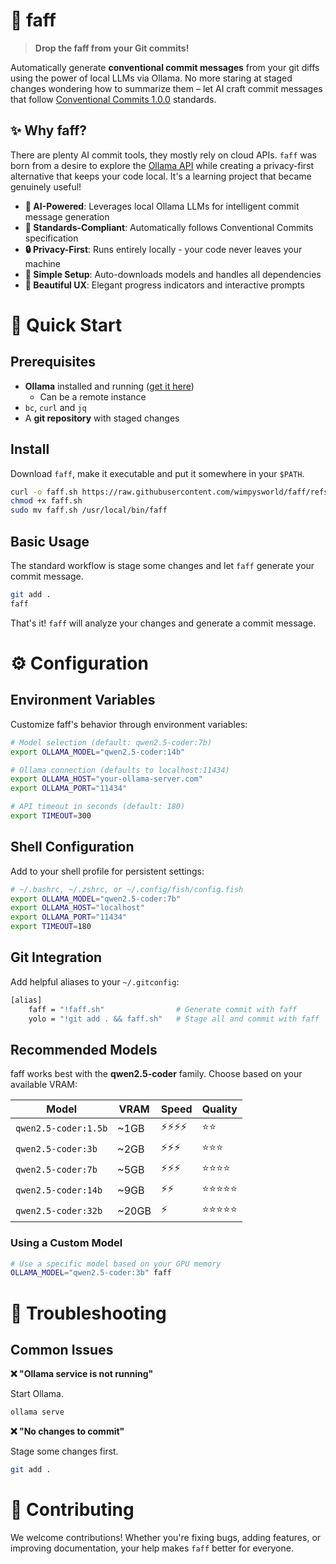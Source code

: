 # 🎯 faff

> **Drop the faff from your Git commits!**

Automatically generate **conventional commit messages** from your git diffs using the power of local LLMs via Ollama. No more staring at staged changes wondering how to summarize them – let AI craft commit messages that follow [Conventional Commits 1.0.0](https://www.conventionalcommits.org/) standards.

## ✨ Why faff?

There are plenty AI commit tools, they mostly rely on cloud APIs. `faff` was born from a desire to explore the [Ollama API](https://github.com/ollama/ollama/blob/main/docs/api.md) while creating a privacy-first alternative that keeps your code local. It's a learning project that became genuinely useful!

- **🤖 AI-Powered**: Leverages local Ollama LLMs for intelligent commit message generation
- **📝 Standards-Compliant**: Automatically follows Conventional Commits specification
- **🔒 Privacy-First**: Runs entirely locally - your code never leaves your machine
- **🐤 Simple Setup**: Auto-downloads models and handles all dependencies
- **🎨 Beautiful UX**: Elegant progress indicators and interactive prompts

# 🚀 Quick Start

## Prerequisites

- **Ollama** installed and running ([get it here](https://ollama.ai/))
  - Can be a remote instance
- `bc`, `curl` and `jq`
- A **git repository** with staged changes

## Install

Download `faff`, make it executable and put it somewhere in your `$PATH`.

```bash
curl -o faff.sh https://raw.githubusercontent.com/wimpysworld/faff/refs/heads/main/faff.sh
chmod +x faff.sh
sudo mv faff.sh /usr/local/bin/faff
```

## Basic Usage

The standard workflow is stage some changes and let `faff` generate your commit message.

```bash
git add .
faff
```

That's it! `faff` will analyze your changes and generate a commit message.

<!-- [Screenshot: Show the faff interface with spinner animation and generated commit message preview] -->

# ⚙️ Configuration

## Environment Variables

Customize faff's behavior through environment variables:

```bash
# Model selection (default: qwen2.5-coder:7b)
export OLLAMA_MODEL="qwen2.5-coder:14b"

# Ollama connection (defaults to localhost:11434)
export OLLAMA_HOST="your-ollama-server.com"
export OLLAMA_PORT="11434"

# API timeout in seconds (default: 180)
export TIMEOUT=300
```

## Shell Configuration

Add to your shell profile for persistent settings:

```bash
# ~/.bashrc, ~/.zshrc, or ~/.config/fish/config.fish
export OLLAMA_MODEL="qwen2.5-coder:7b"
export OLLAMA_HOST="localhost"
export OLLAMA_PORT="11434"
export TIMEOUT=180
```

## Git Integration

Add helpful aliases to your `~/.gitconfig`:

```bash
[alias]
    faff = "!faff.sh"                # Generate commit with faff
    yolo = "!git add . && faff.sh"   # Stage all and commit with faff
```

## Recommended Models

faff works best with the **qwen2.5-coder** family. Choose based on your available VRAM:

| Model                | VRAM  | Speed | Quality    |
|----------------------|-------|-------|------------|
| `qwen2.5-coder:1.5b` | ~1GB  | ⚡⚡⚡⚡  | ⭐⭐       |
| `qwen2.5-coder:3b`   | ~2GB  | ⚡⚡⚡   | ⭐⭐⭐     |
| `qwen2.5-coder:7b`   | ~5GB  | ⚡⚡⚡   | ⭐⭐⭐⭐   |
| `qwen2.5-coder:14b`  | ~9GB  | ⚡⚡    | ⭐⭐⭐⭐⭐ |
| `qwen2.5-coder:32b`  | ~20GB | ⚡     | ⭐⭐⭐⭐⭐ |

### Using a Custom Model

```bash
# Use a specific model based on your GPU memory
OLLAMA_MODEL="qwen2.5-coder:3b" faff
```

# 🐛 Troubleshooting

## Common Issues

**❌ "Ollama service is not running"**

Start Ollama.

```bash
ollama serve
```

**❌ "No changes to commit"**

Stage some changes first.

```bash
git add .
```

# 🤝 Contributing

We welcome contributions! Whether you're fixing bugs, adding features, or improving documentation, your help makes `faff` better for everyone.